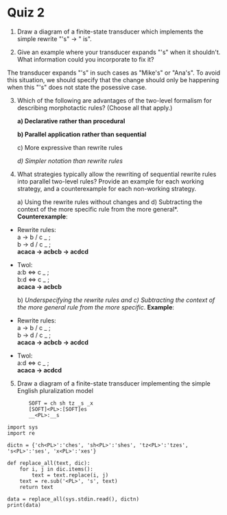 # Quiz 2

1. Draw a diagram of a finite-state transducer which implements the simple rewrite "'s" -> " is".

2. Give an example where your transducer expands "'s" when it shouldn't. What information could you incorporate to fix it?

The transducer expands "'s" in such cases as "Mike's" or "Ana's". To avoid this situation, we should specify that the change should only be happening when this "'s" does not state the posessive case.

3. Which of the following are advantages of the two-level formalism for describing morphotactic rules? (Choose all that apply.)

    **a) Declarative rather than procedural**

    **b) Parallel application rather than sequential**

    c) More expressive than rewrite rules

    *d) Simpler notation than rewrite rules*

4. What strategies typically allow the rewriting of sequential rewrite rules into parallel two-level rules? Provide an example for each working strategy, and a counterexample for each non-working strategy.

    a) Using the rewrite rules without changes and d) Subtracting the context of the more specific rule from the more general*. **Counterexample**:   
* Rewrite rules:   
  a → b / c _ ;   
  b → d / c _ ;   
  **acaca → acbcb → acdcd**   

* Twol:    
  a:b <=> c _ ;   
  b:d <=> c _ ;    
  **acaca → acbcb**   

    b) *Underspecifying the rewrite rules and c) Subtracting the context of the more general rule from the more specific*. **Example**:   
* Rewrite rules:   
  a → b / c _ ;   
  b → d / c _ ;   
  **acaca → acbcb → acdcd**   

* Twol:    
  a:d <=> c _ ;     
  **acaca → acdcd**   

5. Draw a diagram of a finite-state transducer implementing the simple English pluralization model
   
```
       SOFT = ch sh tz _s _x
       [SOFT]<PL>:[SOFT]es 
       __<PL>:__s
```

```
import sys
import re

dictn = {'ch<PL>':'ches', 'sh<PL>':'shes', 'tz<PL>':'tzes', 's<PL>':'ses', 'x<PL>':'xes'}

def replace_all(text, dic):
    for i, j in dic.items():
        text = text.replace(i, j)
    text = re.sub('<PL>', 's', text)
    return text

data = replace_all(sys.stdin.read(), dictn)
print(data)
```
